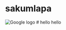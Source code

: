# sakumlapa
<img src="https://www.google.com/images/branding/googlelogo/1x/googlelogo_color_272x92dp.png" class="img-responsive" alt="Google logo">
# hello
hello